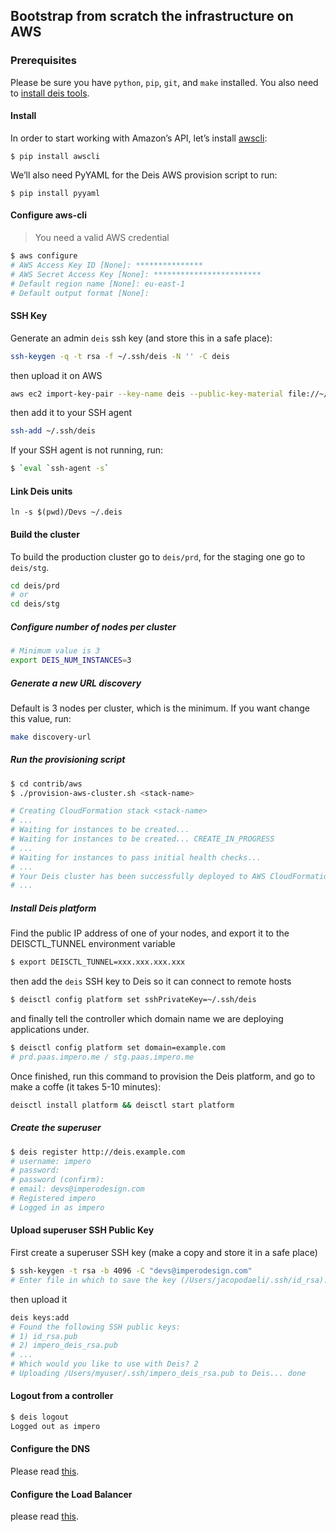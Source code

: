 ## Bootstrap from scratch the infrastructure on AWS

### Prerequisites
Please be sure you have `python`, `pip`, `git`, and `make` installed.
You also need to [install deis tools](install_tools.md).

#### Install
In order to start working with Amazon’s API, let’s install [awscli](https://aws.amazon.com/cli/):
```
$ pip install awscli
```
We’ll also need PyYAML for the Deis AWS provision script to run:
```
$ pip install pyyaml
```

#### Configure aws-cli
> You  need a valid AWS credential
```sh
$ aws configure
# AWS Access Key ID [None]: ***************
# AWS Secret Access Key [None]: ************************
# Default region name [None]: eu-east-1
# Default output format [None]:
```

#### SSH Key
Generate an admin `deis` ssh key (and store this in a safe place):
```sh
ssh-keygen -q -t rsa -f ~/.ssh/deis -N '' -C deis
```
then upload it on AWS
```sh
aws ec2 import-key-pair --key-name deis --public-key-material file://~/.ssh/deis.pub
```
then add it to your SSH agent
```sh
ssh-add ~/.ssh/deis
```
If your SSH agent is not running, run:
```sh
$ `eval `ssh-agent -s`
```

#### Link Deis units
```
ln -s $(pwd)/Devs ~/.deis
```

#### Build the cluster
To build the production cluster go to `deis/prd`, for the staging one go to `deis/stg`.
```sh
cd deis/prd
# or
cd deis/stg
```

##### Configure number of nodes per cluster
```sh
# Minimum value is 3
export DEIS_NUM_INSTANCES=3
```

##### Generate a new URL discovery
Default is 3 nodes per cluster, which is the minimum. If you want change this value, run:
```sh
make discovery-url
```

##### Run the provisioning script
```sh
$ cd contrib/aws
$ ./provision-aws-cluster.sh <stack-name>

# Creating CloudFormation stack <stack-name>
# ...
# Waiting for instances to be created...
# Waiting for instances to be created... CREATE_IN_PROGRESS
# ...
# Waiting for instances to pass initial health checks...
# ...
# Your Deis cluster has been successfully deployed to AWS CloudFormation and is started.
# ...
```

##### Install Deis platform
Find the public IP address of one of your nodes, and export it to the DEISCTL_TUNNEL environment variable
```sh
$ export DEISCTL_TUNNEL=xxx.xxx.xxx.xxx
```
then add the `deis` SSH key to Deis so it can connect to remote hosts
```sh
$ deisctl config platform set sshPrivateKey=~/.ssh/deis
```
and finally tell the controller which domain name we are deploying applications under.
```sh
$ deisctl config platform set domain=example.com
# prd.paas.impero.me / stg.paas.impero.me
```
Once finished, run this command to provision the Deis platform, and go to make a coffe (it takes 5-10 minutes):
```sh
deisctl install platform && deisctl start platform
```

##### Create the superuser
```sh
$ deis register http://deis.example.com
# username: impero
# password:
# password (confirm):
# email: devs@imperodesign.com
# Registered impero
# Logged in as impero
```

#### Upload superuser SSH Public Key
First create a superuser SSH key (make a copy and store it in a safe place)
```sh
$ ssh-keygen -t rsa -b 4096 -C "devs@imperodesign.com"
# Enter file in which to save the key (/Users/jacopodaeli/.ssh/id_rsa): /Users/jacopodaeli/.ssh/impero_deis_rsa
```
then upload it
```sh
deis keys:add
# Found the following SSH public keys:
# 1) id_rsa.pub
# 2) impero_deis_rsa.pub
# ...
# Which would you like to use with Deis? 2
# Uploading /Users/myuser/.ssh/impero_deis_rsa.pub to Deis... done
```

#### Logout from a controller
```sh
$ deis logout
Logged out as impero
```

#### Configure the DNS
Please read [this](http://docs.deis.io/en/latest/managing_deis/configure-dns/#configure-dns).

#### Configure the Load Balancer
please read [this](http://docs.deis.io/en/latest/managing_deis/configure-load-balancers/).
